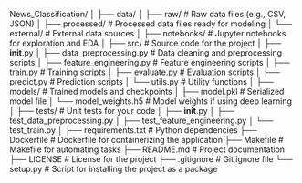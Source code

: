 News_Classification/
│
├── data/
│   ├── raw/                   # Raw data files (e.g., CSV, JSON)
│   ├── processed/             # Processed data files ready for modeling
│   └── external/              # External data sources
│
├── notebooks/                 # Jupyter notebooks for exploration and EDA
│
├── src/                       # Source code for the project
│   ├── __init__.py
│   ├── data_preprocessing.py  # Data cleaning and preprocessing scripts
│   ├── feature_engineering.py # Feature engineering scripts
│   ├── train.py               # Training scripts
│   ├── evaluate.py            # Evaluation scripts
│   ├── predict.py             # Prediction scripts
│   └── utils.py               # Utility functions
│
├── models/                    # Trained models and checkpoints
│   ├── model.pkl              # Serialized model file
│   └── model_weights.h5       # Model weights if using deep learning
│
├── tests/                     # Unit tests for your code
│   ├── __init__.py
│   ├── test_data_preprocessing.py
│   ├── test_feature_engineering.py
│   └── test_train.py
│
├── requirements.txt           # Python dependencies
├── Dockerfile                 # Dockerfile for containerizing the application
├── Makefile                   # Makefile for automating tasks
├── README.md                  # Project documentation
├── LICENSE                    # License for the project
├── .gitignore                 # Git ignore file
└── setup.py                   # Script for installing the project as a package
 
